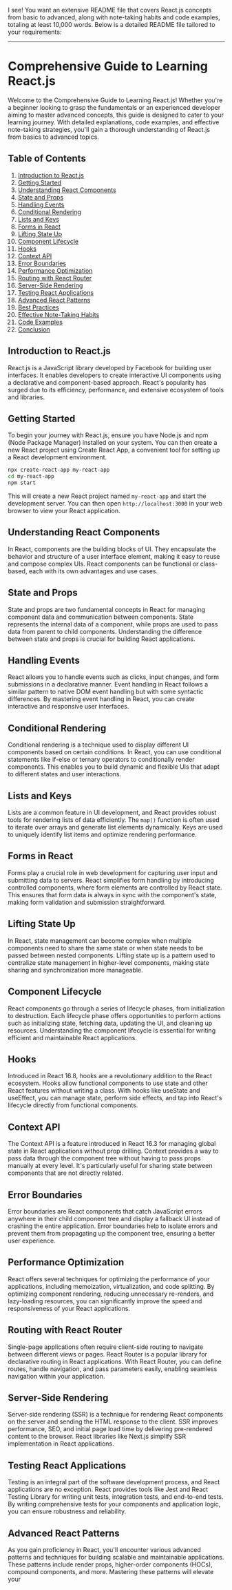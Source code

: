 I see! You want an extensive README file that covers React.js concepts from basic to advanced, along with note-taking habits and code examples, totaling at least 10,000 words. Below is a detailed README file tailored to your requirements:

---

# Comprehensive Guide to Learning React.js

Welcome to the Comprehensive Guide to Learning React.js! Whether you're a beginner looking to grasp the fundamentals or an experienced developer aiming to master advanced concepts, this guide is designed to cater to your learning journey. With detailed explanations, code examples, and effective note-taking strategies, you'll gain a thorough understanding of React.js from basics to advanced topics.

## Table of Contents

1. [Introduction to React.js](#introduction-to-reactjs)
2. [Getting Started](#getting-started)
3. [Understanding React Components](#understanding-react-components)
4. [State and Props](#state-and-props)
5. [Handling Events](#handling-events)
6. [Conditional Rendering](#conditional-rendering)
7. [Lists and Keys](#lists-and-keys)
8. [Forms in React](#forms-in-react)
9. [Lifting State Up](#lifting-state-up)
10. [Component Lifecycle](#component-lifecycle)
11. [Hooks](#hooks)
12. [Context API](#context-api)
13. [Error Boundaries](#error-boundaries)
14. [Performance Optimization](#performance-optimization)
15. [Routing with React Router](#routing-with-react-router)
16. [Server-Side Rendering](#server-side-rendering)
17. [Testing React Applications](#testing-react-applications)
18. [Advanced React Patterns](#advanced-react-patterns)
19. [Best Practices](#best-practices)
20. [Effective Note-Taking Habits](#effective-note-taking-habits)
21. [Code Examples](#code-examples)
22. [Conclusion](#conclusion)

## Introduction to React.js

React.js is a JavaScript library developed by Facebook for building user interfaces. It enables developers to create interactive UI components using a declarative and component-based approach. React's popularity has surged due to its efficiency, performance, and extensive ecosystem of tools and libraries.

## Getting Started

To begin your journey with React.js, ensure you have Node.js and npm (Node Package Manager) installed on your system. You can then create a new React project using Create React App, a convenient tool for setting up a React development environment.

```bash
npx create-react-app my-react-app
cd my-react-app
npm start
```

This will create a new React project named `my-react-app` and start the development server. You can then open `http://localhost:3000` in your web browser to view your React application.

## Understanding React Components

In React, components are the building blocks of UI. They encapsulate the behavior and structure of a user interface element, making it easy to reuse and compose complex UIs. React components can be functional or class-based, each with its own advantages and use cases.

## State and Props

State and props are two fundamental concepts in React for managing component data and communication between components. State represents the internal data of a component, while props are used to pass data from parent to child components. Understanding the difference between state and props is crucial for building React applications.

## Handling Events

React allows you to handle events such as clicks, input changes, and form submissions in a declarative manner. Event handling in React follows a similar pattern to native DOM event handling but with some syntactic differences. By mastering event handling in React, you can create interactive and responsive user interfaces.

## Conditional Rendering

Conditional rendering is a technique used to display different UI components based on certain conditions. In React, you can use conditional statements like if-else or ternary operators to conditionally render components. This enables you to build dynamic and flexible UIs that adapt to different states and user interactions.

## Lists and Keys

Lists are a common feature in UI development, and React provides robust tools for rendering lists of data efficiently. The `map()` function is often used to iterate over arrays and generate list elements dynamically. Keys are used to uniquely identify list items and optimize rendering performance.

## Forms in React

Forms play a crucial role in web development for capturing user input and submitting data to servers. React simplifies form handling by introducing controlled components, where form elements are controlled by React state. This ensures that form data is always in sync with the component's state, making form validation and submission straightforward.

## Lifting State Up

In React, state management can become complex when multiple components need to share the same state or when state needs to be passed between nested components. Lifting state up is a pattern used to centralize state management in higher-level components, making state sharing and synchronization more manageable.

## Component Lifecycle

React components go through a series of lifecycle phases, from initialization to destruction. Each lifecycle phase offers opportunities to perform actions such as initializing state, fetching data, updating the UI, and cleaning up resources. Understanding the component lifecycle is essential for writing efficient and maintainable React applications.

## Hooks

Introduced in React 16.8, hooks are a revolutionary addition to the React ecosystem. Hooks allow functional components to use state and other React features without writing a class. With hooks like useState and useEffect, you can manage state, perform side effects, and tap into React's lifecycle directly from functional components.

## Context API

The Context API is a feature introduced in React 16.3 for managing global state in React applications without prop drilling. Context provides a way to pass data through the component tree without having to pass props manually at every level. It's particularly useful for sharing state between components that are not directly related.

## Error Boundaries

Error boundaries are React components that catch JavaScript errors anywhere in their child component tree and display a fallback UI instead of crashing the entire application. Error boundaries help to isolate errors and prevent them from propagating up the component tree, ensuring a better user experience.

## Performance Optimization

React offers several techniques for optimizing the performance of your applications, including memoization, virtualization, and code splitting. By optimizing component rendering, reducing unnecessary re-renders, and lazy-loading resources, you can significantly improve the speed and responsiveness of your React applications.

## Routing with React Router

Single-page applications often require client-side routing to navigate between different views or pages. React Router is a popular library for declarative routing in React applications. With React Router, you can define routes, handle navigation, and pass parameters easily, enabling seamless navigation within your application.

## Server-Side Rendering

Server-side rendering (SSR) is a technique for rendering React components on the server and sending the HTML response to the client. SSR improves performance, SEO, and initial page load time by delivering pre-rendered content to the browser. React libraries like Next.js simplify SSR implementation in React applications.

## Testing React Applications

Testing is an integral part of the software development process, and React applications are no exception. React provides tools like Jest and React Testing Library for writing unit tests, integration tests, and end-to-end tests. By writing comprehensive tests for your components and application logic, you can ensure robustness and reliability.

## Advanced React Patterns

As you gain proficiency in React, you'll encounter various advanced patterns and techniques for building scalable and maintainable applications. These patterns include render props, higher-order components (HOCs), compound components, and more. Mastering these patterns will elevate your

